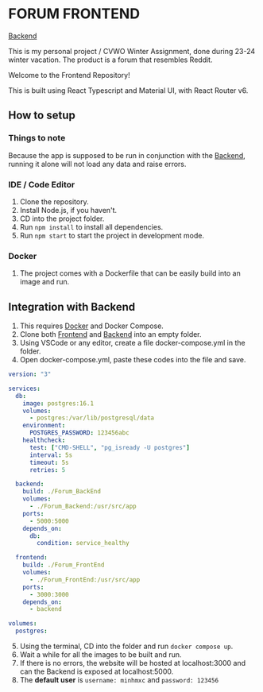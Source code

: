 # FORUM FRONTEND
[Backend](https://github.com/MinhMXC/Forum_BackEnd)

This is my personal project / CVWO Winter Assignment, done during 23-24 winter vacation.
The product is a forum that resembles Reddit.

Welcome to the Frontend Repository!

This is built using React Typescript and Material UI, with React Router v6.

## How to setup

### Things to note

Because the app is supposed to be run in conjunction with the [Backend](https://github.com/MinhMXC/Forum_BackEnd),
running it alone will not load any data and raise errors.

### IDE / Code Editor
1. Clone the repository.
2. Install Node.js, if you haven't.
3. CD into the project folder.
4. Run ```npm install``` to install all dependencies.
5. Run ```npm start``` to start the project in development mode. 

### Docker
1. The project comes with a Dockerfile that can be easily build into an image and run.

## Integration with Backend
1. This requires [Docker](https://www.docker.com/) and Docker Compose.
2. Clone both [Frontend](https://github.com/MinhMXC/ForumAPI_FrontEnd) and [Backend](https://github.com/MinhMXC/Forum_BackEnd)
into an empty folder.
3. Using VSCode or any editor, create a file docker-compose.yml in the folder.
4. Open docker-compose.yml, paste these codes into the file and save.
```yml
version: "3"

services:
  db:
    image: postgres:16.1
    volumes:
      - postgres:/var/lib/postgresql/data
    environment:
      POSTGRES_PASSWORD: 123456abc
    healthcheck:
      test: ["CMD-SHELL", "pg_isready -U postgres"]
      interval: 5s
      timeout: 5s
      retries: 5

  backend:
    build: ./Forum_BackEnd
    volumes:
      - ./Forum_Backend:/usr/src/app
    ports:
      - 5000:5000
    depends_on:
      db:
        condition: service_healthy

  frontend:
    build: ./Forum_FrontEnd
    volumes:
      - ./Forum_FrontEnd:/usr/src/app
    ports:
      - 3000:3000
    depends_on:
      - backend

volumes:
  postgres:
```
5. Using the terminal, CD into the folder and run ```docker compose up```.
6. Wait a while for all the images to be built and run.
7. If there is no errors, the website will be hosted at localhost:3000 and can the Backend is exposed at localhost:5000.
8. The **default user** is ```username: minhmxc``` and ```password: 123456```